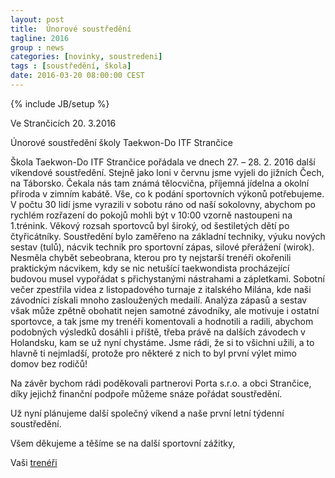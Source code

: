 ```yaml
---
layout: post
title:  Únorové soustředění
tagline: 2016
group : news
categories: [novinky, soustredeni]
tags : [soustředění, škola]
date: 2016-03-20 08:00:00 CEST
---
```

{% include JB/setup %}

Ve Strančicích 20. 3.2016

Únorové soustředění školy Taekwon-Do ITF Strančice

Škola Taekwon-Do ITF Strančice pořádala ve dnech 27. – 28. 2. 2016 další víkendové soustředění.
Stejně jako loni v červnu jsme vyjeli do jižních Čech, na Táborsko. Čekala nás tam známá tělocvična, příjemná jídelna a okolní příroda v zimním kabátě. Vše, co k podání sportovních výkonů potřebujeme. V počtu 30 lidí jsme vyrazili v sobotu ráno od naší sokolovny, abychom po rychlém rozřazení do pokojů mohli být v 10:00 vzorně nastoupeni na 1.trénink. Věkový rozsah sportovců byl široký, od šestiletých dětí po čtyřicátníky. Soustředění bylo zaměřeno na základní techniky, výuku nových sestav (tulů), nácvik technik pro sportovní zápas, silové přerážení (wirok). Nesměla chybět sebeobrana, kterou pro ty nejstarší trenéři okořenili praktickým nácvikem, kdy se nic netušící taekwondista procházející budovou musel vypořádat s přichystanými nástrahami a zápletkami. 
Sobotní večer zpestřila videa z listopadového turnaje z italského Milána, kde naši závodníci získali mnoho zasloužených medailí. Analýza zápasů a sestav však může zpětně obohatit nejen samotné závodníky, ale motivuje i ostatní sportovce, a tak jsme my trenéři komentovali a hodnotili a radili, abychom podobných výsledků dosáhli i příště, třeba právě na dalších závodech v Holandsku, kam se už nyní chystáme.
Jsme rádi, že si to všichni užili, a to hlavně ti nejmladší, protože pro některé z nich to byl první výlet mimo domov bez rodičů!

Na závěr bychom rádi poděkovali partnerovi Porta s.r.o. a obci Strančice, díky jejichž finanční podpoře můžeme snáze pořádat soustředění.

Už nyní plánujeme další společný víkend a naše první letní týdenní soustředění.

Všem děkujeme a těšíme se na další sportovní zážitky,

Vaši [trenéři](/treneri)
